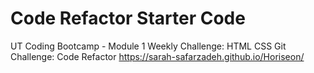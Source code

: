 # Code Refactor Starter Code
UT Coding Bootcamp - Module 1 Weekly Challenge: HTML CSS Git Challenge: Code Refactor
https://sarah-safarzadeh.github.io/Horiseon/
